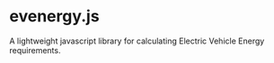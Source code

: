 evenergy.js
===========

A lightweight javascript library for calculating Electric Vehicle Energy requirements.
